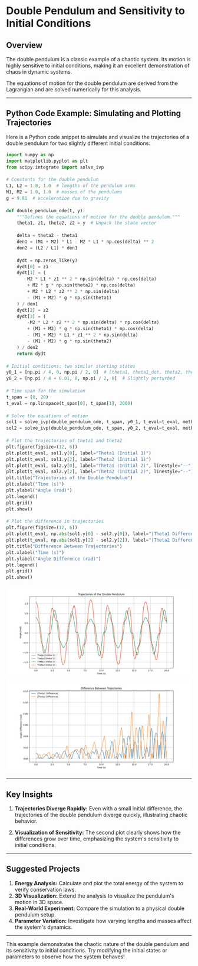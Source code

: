 # Double Pendulum and Sensitivity to Initial Conditions

## Overview

The double pendulum is a classic example of a chaotic system. Its motion is highly sensitive to initial conditions, making it an excellent demonstration of chaos in dynamic systems.

The equations of motion for the double pendulum are derived from the Lagrangian and are solved numerically for this analysis.

---

## Python Code Example: Simulating and Plotting Trajectories

Here is a Python code snippet to simulate and visualize the trajectories of a double pendulum for two slightly different initial conditions:

```python
import numpy as np
import matplotlib.pyplot as plt
from scipy.integrate import solve_ivp

# Constants for the double pendulum
L1, L2 = 1.0, 1.0  # lengths of the pendulum arms
M1, M2 = 1.0, 1.0  # masses of the pendulums
g = 9.81  # acceleration due to gravity

def double_pendulum_ode(t, y):
    """Defines the equations of motion for the double pendulum."""
    theta1, z1, theta2, z2 = y  # Unpack the state vector
    
    delta = theta2 - theta1
    den1 = (M1 + M2) * L1 - M2 * L1 * np.cos(delta) ** 2
    den2 = (L2 / L1) * den1

    dydt = np.zeros_like(y)
    dydt[0] = z1
    dydt[1] = (
        M2 * L1 * z1 ** 2 * np.sin(delta) * np.cos(delta)
        + M2 * g * np.sin(theta2) * np.cos(delta)
        + M2 * L2 * z2 ** 2 * np.sin(delta)
        - (M1 + M2) * g * np.sin(theta1)
    ) / den1
    dydt[2] = z2
    dydt[3] = (
        -M2 * L2 * z2 ** 2 * np.sin(delta) * np.cos(delta)
        + (M1 + M2) * g * np.sin(theta1) * np.cos(delta)
        - (M1 + M2) * L1 * z1 ** 2 * np.sin(delta)
        - (M1 + M2) * g * np.sin(theta2)
    ) / den2
    return dydt

# Initial conditions: two similar starting states
y0_1 = [np.pi / 4, 0, np.pi / 2, 0]  # [theta1, theta1_dot, theta2, theta2_dot]
y0_2 = [np.pi / 4 + 0.01, 0, np.pi / 2, 0]  # Slightly perturbed

# Time span for the simulation
t_span = (0, 20)
t_eval = np.linspace(t_span[0], t_span[1], 2000)

# Solve the equations of motion
sol1 = solve_ivp(double_pendulum_ode, t_span, y0_1, t_eval=t_eval, method='RK45')
sol2 = solve_ivp(double_pendulum_ode, t_span, y0_2, t_eval=t_eval, method='RK45')

# Plot the trajectories of theta1 and theta2
plt.figure(figsize=(12, 6))
plt.plot(t_eval, sol1.y[0], label="Theta1 (Initial 1)")
plt.plot(t_eval, sol1.y[2], label="Theta2 (Initial 1)")
plt.plot(t_eval, sol2.y[0], label="Theta1 (Initial 2)", linestyle="--")
plt.plot(t_eval, sol2.y[2], label="Theta2 (Initial 2)", linestyle="--")
plt.title("Trajectories of the Double Pendulum")
plt.xlabel("Time (s)")
plt.ylabel("Angle (rad)")
plt.legend()
plt.grid()
plt.show()

# Plot the difference in trajectories
plt.figure(figsize=(12, 6))
plt.plot(t_eval, np.abs(sol1.y[0] - sol2.y[0]), label="|Theta1 Difference|")
plt.plot(t_eval, np.abs(sol1.y[2] - sol2.y[2]), label="|Theta2 Difference|")
plt.title("Difference Between Trajectories")
plt.xlabel("Time (s)")
plt.ylabel("Angle Difference (rad)")
plt.legend()
plt.grid()
plt.show()
```

![Double Pendulum Trajectories](pic/double_pendulum_trajectories.png)
![Double Pendulum Trajectories Difference](pic/double_pendulum_difference.png)

---

## Key Insights

1. **Trajectories Diverge Rapidly:** Even with a small initial difference, the trajectories of the double pendulum diverge quickly, illustrating chaotic behavior.

2. **Visualization of Sensitivity:** The second plot clearly shows how the differences grow over time, emphasizing the system's sensitivity to initial conditions.

---

## Suggested Projects

1. **Energy Analysis:** Calculate and plot the total energy of the system to verify conservation laws.
2. **3D Visualization:** Extend the analysis to visualize the pendulum's motion in 3D space.
3. **Real-World Experiment:** Compare the simulation to a physical double pendulum setup.
4. **Parameter Variation:** Investigate how varying lengths and masses affect the system's dynamics.

---

This example demonstrates the chaotic nature of the double pendulum and its sensitivity to initial conditions. Try modifying the initial states or parameters to observe how the system behaves!
